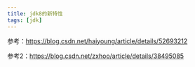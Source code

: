 ```yaml
---
title: jdk8的新特性
tags: [jdk]
---
```


参考：https://blog.csdn.net/haiyoung/article/details/52693212

参考2：https://blog.csdn.net/zxhoo/article/details/38495085